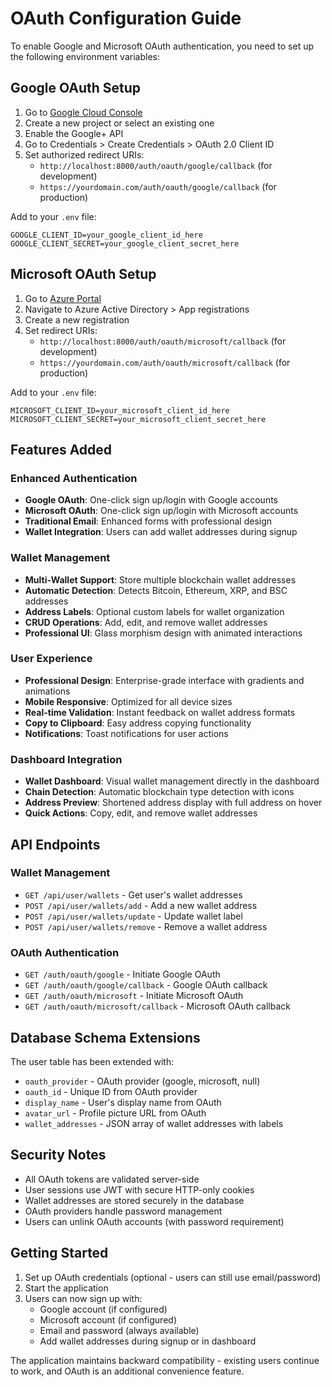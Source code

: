 # OAuth Configuration Guide

To enable Google and Microsoft OAuth authentication, you need to set up the following environment variables:

## Google OAuth Setup

1. Go to [Google Cloud Console](https://console.cloud.google.com/)
2. Create a new project or select an existing one
3. Enable the Google+ API
4. Go to Credentials > Create Credentials > OAuth 2.0 Client ID
5. Set authorized redirect URIs:
   - `http://localhost:8000/auth/oauth/google/callback` (for development)
   - `https://yourdomain.com/auth/oauth/google/callback` (for production)

Add to your `.env` file:
```
GOOGLE_CLIENT_ID=your_google_client_id_here
GOOGLE_CLIENT_SECRET=your_google_client_secret_here
```

## Microsoft OAuth Setup

1. Go to [Azure Portal](https://portal.azure.com/)
2. Navigate to Azure Active Directory > App registrations
3. Create a new registration
4. Set redirect URIs:
   - `http://localhost:8000/auth/oauth/microsoft/callback` (for development)
   - `https://yourdomain.com/auth/oauth/microsoft/callback` (for production)

Add to your `.env` file:
```
MICROSOFT_CLIENT_ID=your_microsoft_client_id_here
MICROSOFT_CLIENT_SECRET=your_microsoft_client_secret_here
```

## Features Added

### Enhanced Authentication
- **Google OAuth**: One-click sign up/login with Google accounts
- **Microsoft OAuth**: One-click sign up/login with Microsoft accounts
- **Traditional Email**: Enhanced forms with professional design
- **Wallet Integration**: Users can add wallet addresses during signup

### Wallet Management
- **Multi-Wallet Support**: Store multiple blockchain wallet addresses
- **Automatic Detection**: Detects Bitcoin, Ethereum, XRP, and BSC addresses
- **Address Labels**: Optional custom labels for wallet organization
- **CRUD Operations**: Add, edit, and remove wallet addresses
- **Professional UI**: Glass morphism design with animated interactions

### User Experience
- **Professional Design**: Enterprise-grade interface with gradients and animations
- **Mobile Responsive**: Optimized for all device sizes
- **Real-time Validation**: Instant feedback on wallet address formats
- **Copy to Clipboard**: Easy address copying functionality
- **Notifications**: Toast notifications for user actions

### Dashboard Integration
- **Wallet Dashboard**: Visual wallet management directly in the dashboard
- **Chain Detection**: Automatic blockchain type detection with icons
- **Address Preview**: Shortened address display with full address on hover
- **Quick Actions**: Copy, edit, and remove wallet addresses

## API Endpoints

### Wallet Management
- `GET /api/user/wallets` - Get user's wallet addresses
- `POST /api/user/wallets/add` - Add a new wallet address
- `POST /api/user/wallets/update` - Update wallet label
- `POST /api/user/wallets/remove` - Remove a wallet address

### OAuth Authentication
- `GET /auth/oauth/google` - Initiate Google OAuth
- `GET /auth/oauth/google/callback` - Google OAuth callback
- `GET /auth/oauth/microsoft` - Initiate Microsoft OAuth
- `GET /auth/oauth/microsoft/callback` - Microsoft OAuth callback

## Database Schema Extensions

The user table has been extended with:
- `oauth_provider` - OAuth provider (google, microsoft, null)
- `oauth_id` - Unique ID from OAuth provider
- `display_name` - User's display name from OAuth
- `avatar_url` - Profile picture URL from OAuth
- `wallet_addresses` - JSON array of wallet addresses with labels

## Security Notes

- All OAuth tokens are validated server-side
- User sessions use JWT with secure HTTP-only cookies
- Wallet addresses are stored securely in the database
- OAuth providers handle password management
- Users can unlink OAuth accounts (with password requirement)

## Getting Started

1. Set up OAuth credentials (optional - users can still use email/password)
2. Start the application
3. Users can now sign up with:
   - Google account (if configured)
   - Microsoft account (if configured)
   - Email and password (always available)
   - Add wallet addresses during signup or in dashboard

The application maintains backward compatibility - existing users continue to work, and OAuth is an additional convenience feature.
